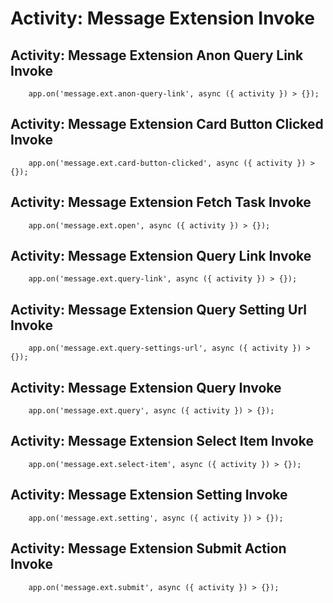 # Activity: Message Extension Invoke

## Activity: Message Extension Anon Query Link Invoke

```
    app.on('message.ext.anon-query-link', async ({ activity }) > {});
```

## Activity: Message Extension Card Button Clicked Invoke

```
    app.on('message.ext.card-button-clicked', async ({ activity }) > {});
```

## Activity: Message Extension Fetch Task Invoke


```
    app.on('message.ext.open', async ({ activity }) > {});
```

## Activity: Message Extension Query Link Invoke


```
    app.on('message.ext.query-link', async ({ activity }) > {});
```

## Activity: Message Extension Query Setting Url Invoke


```
    app.on('message.ext.query-settings-url', async ({ activity }) > {});
```

## Activity: Message Extension Query Invoke


```
    app.on('message.ext.query', async ({ activity }) > {});
```

## Activity: Message Extension Select Item Invoke


```
    app.on('message.ext.select-item', async ({ activity }) > {});
```

## Activity: Message Extension Setting Invoke


```
    app.on('message.ext.setting', async ({ activity }) > {});
```

## Activity: Message Extension Submit Action Invoke


```
    app.on('message.ext.submit', async ({ activity }) > {});
```